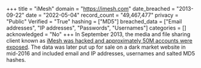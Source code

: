 +++
title = "iMesh"
domain = "https://imesh.com"
date_breached = "2013-09-22"
date = "2022-05-04"
record_count = "49,467,477"
privacy = "Public"
Verified = "True"
hashing = ["MD5"]
breached_data = ["Email addresses", "IP addresses", "Passwords", "Usernames"]
categories = []
acknowledged = "No"
+++
In September 2013, the media and file sharing client known as <a href="http://www.ibtimes.co.uk/imesh-hack-more-51-million-user-records-former-filesharing-site-sale-dark-web-1565185" target="_blank" rel="noopener">iMesh was hacked and approximately 50M accounts were exposed</a>. The data was later put up for sale on a dark market website in mid-2016 and included email and IP addresses, usernames and salted MD5 hashes.
